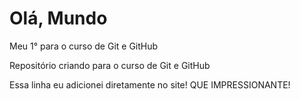 # Olá, Mundo
 Meu 1° para o curso de Git e GitHub
 
Repositório criando para o curso de Git e GitHub

Essa linha eu adicionei diretamente no site! QUE IMPRESSIONANTE!
